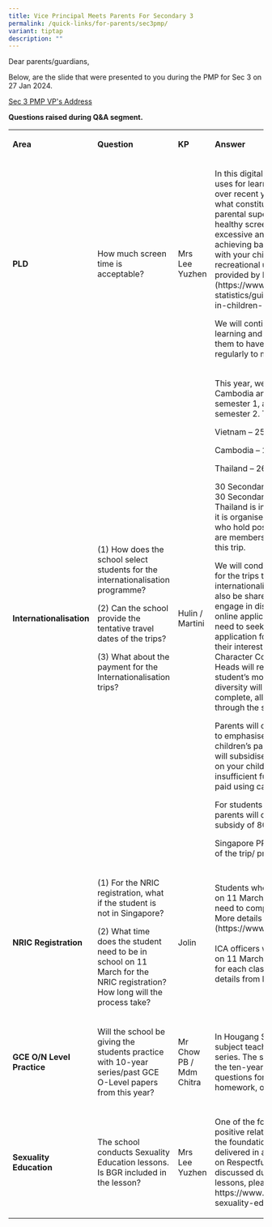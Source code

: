 ```yaml
---
title: Vice Principal Meets Parents For Secondary 3
permalink: /quick-links/for-parents/sec3pmp/
variant: tiptap
description: ""
---
```

<p>Dear parents/guardians,</p>
<p>Below, are the slide that were presented to you during the PMP for Sec
3 on 27 Jan 2024.</p>
<p><a href="/files/Parents/Sec_3_PMP_27_Jan_2024.pdf" rel="noopener noreferrer nofollow" target="_blank">Sec 3 PMP VP's Address</a>
</p>
<p></p>
<p><strong>Questions raised during Q&amp;A segment.</strong>
</p>
<table>
<tbody>
<tr>
<td rowspan="1" colspan="1">
<p><strong>Area</strong>
</p>
</td>
<td rowspan="1" colspan="1">
<p><strong>Question</strong>
</p>
</td>
<td rowspan="1" colspan="1">
<p><strong>KP</strong>
</p>
</td>
<td rowspan="1" colspan="1">
<p><strong>Answer</strong>
</p>
</td>
</tr>
<tr>
<td rowspan="1" colspan="1">
<p><strong>PLD</strong>
</p>
</td>
<td rowspan="1" colspan="1">
<p>How much screen time is acceptable?</p>
</td>
<td rowspan="1" colspan="1">
<p>Mrs Lee Yuzhen</p>
</td>
<td rowspan="1" colspan="1">
<p>In this digital age, the availability of screen devices and their uses
for learning and social interaction have rapidly expanded over recent years.
At the moment, there is limited evidence of what constitutes a safe time
limit for screen use. Instead, parental supervision and collaborating with
children to adopt healthy screen habits helps to prevent uncontrolled,
excessive and unhealthy screen practices. The key lies in achieving balance.
It is also necessary to draw up agreement with your child on the maximum
daily screen time for recreational use. We include this advisory on screen
use provided by MOH for your reference.&nbsp; (<a rel="noopener noreferrer nofollow" target="_blank">https://www.moh.gov.sg/docs/librariesprovider5/resources-statistics/guidelines/for-upload-guidance-on-screen-use-in-children-17-aug-2023.pdf</a>)&nbsp;</p>
<p>We will continue to guide our students on managing their learning and
recreation activities on their PLDs, and remind them to have sufficient
sleep, eat healthily and exercise regularly to maintain a healthy lifestyle.</p>
</td>
</tr>
<tr>
<td rowspan="1" colspan="1">
<p><strong>Internationalisation</strong>
</p>
</td>
<td rowspan="1" colspan="1">
<p>(1) How does the school select students for the internationalisation programme?</p>
<p>(2) Can the school provide the tentative travel dates of the trips?</p>
<p>(3) What about the payment for the Internationalisation trips?</p>
</td>
<td rowspan="1" colspan="1">
<p>Hulin / Martini</p>
</td>
<td rowspan="1" colspan="1">
<p>This year, we have scheduled three overseas trips. The Cambodia and Vietnam
trips are planned for the end of semester 1, and the Thailand trip is scheduled
for the end of semester 2. The <strong>tentative</strong> dates for the various
trips are:</p>
<p>Vietnam – 25 May to 29 May 2024</p>
<p>Cambodia – 25 May to 29 May 2024</p>
<p>Thailand – 26 Oct to 30 Oct 2024</p>
<p>30 Secondary 3 students will travel to Cambodia, and another 30 Secondary
3 students will travel to Vietnam. The trip to Thailand is intended as
a sports development trip. Therefore, it is organised for Secondary 3 and
Secondary 2 students who hold positions as Sports Leaders or CCA Leaders,
or who are members in sports CCAs. 30 students will be chosen for this
trip.</p>
<p>We will conduct briefings to the relevant cohort of students for the trips
to share with them details of the internationalisation programme. Information
about the trip will also be shared with parents through PG, to allow parents
to engage in discussions with your child.&nbsp;After the briefing, an online
application form will be shared. Interested students will need to seek
approval from parents and complete the online application form. Through
this process, students will express their interest and share their motivations
for the trip. The class Character Coaches, Subject teachers/ CCA teachers,
Year Heads will review each application. Factors such as the student’s
motivation for the trip, enthusiasm for learning and diversity will be
considered. Once the selection process is complete, all applicants will
be notified of the outcome through the student’s ICON email.</p>
<p>Parents will co-pay 50% of the trip and/ or programme cost to emphasise
their responsibility for and commitment to their children’s participation
in internationalisation while schools will subsidise the remaining 50%.
Parents can choose to tap on your child’s existing Edusave funds for the
trip. If there are insufficient funds in the Edusave account, the balance
can be paid using cash.</p>
<p>For students under the MOE Financial Assistance Scheme, parents will co-pay
20% while the school will provide a subsidy of 80%.</p>
<p>Singapore PR / International Students will have to pay 100% of the trip/
programme cost.</p>
</td>
</tr>
<tr>
<td rowspan="1" colspan="1">
<p><strong>NRIC Registration</strong>
</p>
</td>
<td rowspan="1" colspan="1">
<p>(1) For the NRIC registration, what if the student is not in Singapore?</p>
<p>(2) What time does the student need to be in school on 11 March for the
NRIC registration? How long will the process take?</p>
</td>
<td rowspan="1" colspan="1">
<p>Jolin</p>
</td>
<td rowspan="1" colspan="1">
<p>Students who missed the NRIC registration exercise in school on 11 March
2024 (e.g., on MC, not in Singapore etc) will need to complete their NRIC
registration at the ICA Building. More details on ICA’s operating hours
etc are at this link (<a rel="noopener noreferrer nofollow" target="_blank">https://www.ica.gov.sg/documents/identity-cards).<br><br>ICA</a> officers
will be in our school from 9.00 am to 11.00 am on 11 March 2024. More information
on the scheduled time for each class will be provided when we receive further
details from ICA.</p>
<p>&nbsp;</p>
</td>
</tr>
<tr>
<td rowspan="1" colspan="1">
<p><strong>GCE O/N Level Practice</strong>
</p>
</td>
<td rowspan="1" colspan="1">
<p>Will the school be giving the students practice with 10-year series/past
GCE O-Level papers from this year?</p>
</td>
<td rowspan="1" colspan="1">
<p>Mr Chow PB / Mdm Chitra</p>
</td>
<td rowspan="1" colspan="1">
<p>In Hougang Secondary School, it is common practice for subject teachers
to get students to work on the ten-year-series. The subject teachers will
advise students when to buy the ten-year-series and will use the GCE O/N-Level
questions for lesson discussion, for practice and for homework, over the
two years in Secondary 3 and 4.</p>
</td>
</tr>
<tr>
<td rowspan="1" colspan="1">
<p><strong>Sexuality Education</strong>
</p>
</td>
<td rowspan="1" colspan="1">
<p>The school conducts Sexuality Education lessons. Is BGR included in the
lesson?</p>
</td>
<td rowspan="1" colspan="1">
<p>Mrs Lee Yuzhen</p>
</td>
<td rowspan="1" colspan="1">
<p>One of the four key messages of Sexuality Education is “Build positive
relationships based on love and respect (which are the foundation for strong
families)”. Sexuality Education is delivered in a holistic manner. In Secondary
three, the focus is on Respectful Relationships &amp; Safety and the impact
of BGR is discussed during the lessons. For more information on the lessons,
please refer to our school website: <a rel="noopener noreferrer nofollow" target="_blank">https://www.hougangsec.moe.edu.sg/departments/cce/moe-sexuality-education-in-schools/</a>
</p>
</td>
</tr>
</tbody>
</table>
<p></p>